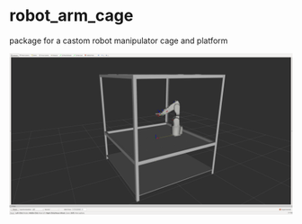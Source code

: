 # robot_arm_cage
package for a castom robot manipulator cage and platform
<p>

<img src="cage_arm_camera_tf_tree.png" align="center" width=700>
